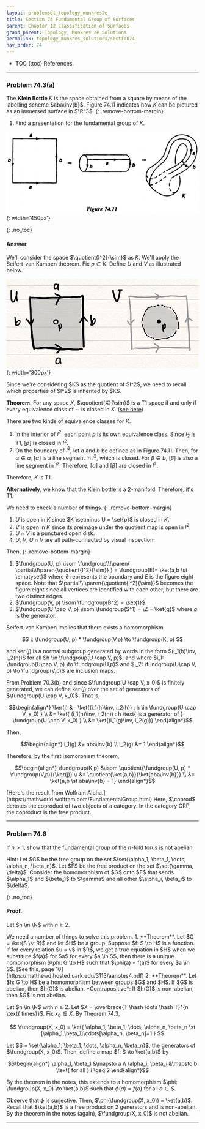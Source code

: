 ```yaml
---
layout: problemset_topology_munkres2e
title: Section 74 Fundamental Group of Surfaces
parent: Chapter 12 Classification of Surfaces
grand_parent: Topology, Munkres 2e Solutions
permalink: topology_munkres_solutions/section74
nav_order: 74
---
```


* TOC
{:toc}
References.

---

<div class='problem_stmt completed' markdown='1'>

### Problem 74.3(a)
The **Klein Bottle** $K$ is the space obtained from a square by means of the labelling scheme $aba\inv{b}$. Figure 74.11 indicates how $K$ can be pictured as an immersed surface in $\R^3$.
{: .remove-bottom-margin}
1. Find a presentation for the fundamental group of $K$.

![](/assets/images_tm2e/q74.11figure.png){: width='450px'}


{: .no_toc}
#### Answer.
We'll consider the space $\quotient{I^2}{\sim}$ as $K$. We'll apply the Seifert-van Kampen theorem. Fix $p \in K$. Define $U$ and $V$ as illustrated below.

![](/assets/images_tm2e/q74.3_uv_illus.png){: width='300px'}

<div class='problem_notes' markdown='1'>
Since we're considering $K$ as the quotient of $I^2$, we need to recall which properties of $I^2$ is inherited by $K$.

**Theorem.** For any space $X$, $\quotient{X}{\sim}$ is a T1 space if and only if every equivalence class of $\sim$ is closed in $X$. ([see here](https://en.wikipedia.org/wiki/Quotient_space_(topology)))

There are two kinds of equivalence classes for $K$.
1. In the interior of $I^2$, each point $p$ is its own equivalence class. Since $I_2$ is T1, $[p]$ is closed in $I^2$.
2. On the boundary of $I^2$, let $a$ and $b$ be defined as in Figure 74.11. Then, for $\alpha \in a$, $[\alpha]$ is a line segment in $I^2$, which is closed. For $\beta \in b$, $[\beta]$ is also a line segment in $I^2$. Therefore, $[\alpha]$ and $[\beta]$ are closed in $I^2$.

Therefore, $K$ is T1.

**Alternatively**, we know that the Klein bottle is a 2-manifold. Therefore, it's T1.
</div>

We need to check a number of things.
{: .remove-bottom-margin}
1. $U$ is open in $K$ since $K \setminus U = \set{p}$ is closed in $K$.
2. $V$ is open in $K$ since its preimage under the quotient map is open in $I^2$.
3. $U \cap V$ is a punctured open disk.
4. $U$, $V$, $U \cap V$ are all path-connected by visual inspection.

Then,
{: .remove-bottom-margin}
1. $\fundgroup(U, p) \isom \fundgroup\\!\paren{ \partial\\!\paren{\quotient{I^2}{\sim}} } = \fundgroup(E)= \ket{a,b \st \emptyset}$ where $\partial$ represents the boundary and $E$ is the figure eight space. Note that $\partial\\!\paren{\quotient{I^2}{\sim}}$ becomes the figure eight since all vertices are identified with each other, but there are two distinct edges.
2. $\fundgroup(V, p) \isom \fundgroup(B^2) = \set{1}$.
3. $\fundgroup(U \cap V, p) \isom \fundgroup(S^1) = \Z = \ket{g}$ where $g$ is the generator.

Seifert-van Kampen implies that there exists a homomorphism

$$
j: \fundgroup(U, p) * \fundgroup(V,p) \to \fundgroup(K, p)
$$

and $\ker(j)$ is a normal subgroup generated by words in the form $(i_1(h)\inv, i_2(h))$ for all $h \in \fundgroup(U \cap V, p)$;
and where $i_1: \fundgroup(U\cap V, p) \to \fundgroup(U,p)$ and
$i_2: \fundgroup(U\cap V, p) \to \fundgroup(V,p)$ are inclusion maps.

From Problem 70.3(b) and since $\fundgroup(U \cap V, x_0)$ is finitely generated, we can define $\ker(j)$ over the set of generators of $\fundgroup(U \cap V, x_0)$. That is,

$$\begin{align*}
  \ker(j)
    &= \ket{(i_1(h)\inv, i_2(h)) : h \in \fundgroup(U \cap V, x_0) } \\
    &= \ket{
       (i_1(h)\inv, i_2(h)) : h \text{ is a generator of }
       \fundgroup(U \cap V, x_0)
     } \\
    &= \ket{(i_1(g)\inv, i_2(g))}
\end{align*}$$

Then,

$$\begin{align*}
  i_1(g) &= aba\inv{b} \\
  i_2(g) &= 1
\end{align*}$$

Therefore, by the first isomorphism theorem,

$$\begin{align*}
  \fundgroup(K,p)
    &\isom \quotient{\fundgroup(U, p) * \fundgroup(V,p)}{\ker(j)} \\
    &= \quotient{\ket{a,b}}{\ket{aba\inv{b}}} \\
    &= \ket{a,b \st aba\inv{b} = 1}
\end{align*}$$

<div class='problem_notes' markdown='1'>
[Here's the result from Wolfram Alpha.](https://mathworld.wolfram.com/FundamentalGroup.html) Here, $\coprod$ denotes the coproduct of two objects of a category. In the category GRP, the coproduct is the free product.
</div>

</div>

---

<div class='problem_stmt completed' markdown='1'>

### Problem 74.6
If $n>1$, show that the fundamental group of the $n$-fold torus is not abelian.
<div class='problem_notes' markdown='1'>
Hint: Let $G$ be the free group on the set $\set{\alpha_1, \beta_1, \dots, \alpha_n, \beta_n}$. Let $F$ be the free product on the set $\set{\gamma, \delta}$. Consider the homomorphism of $G$ onto $F$ that sends $\alpha_1$ and $\beta_1$ to $\gamma$ and all other $\alpha_i, \beta_i$ to $\delta$.
</div>

{: .no_toc}
#### Proof.
Let $n \in \N$ with $n \geq 2$.

<div class='problem_notes' markdown='1'>
We need a number of things to solve this problem.
1. **Theorem**. Let $G = \ket{S \st R}$ and let $H$ be a group. Suppose $f: S \to H$ is a function. If for every relation $u = v$ in $R$, we get a true equation in $H$ when we substitute $f(a)$ for $a$ for every $a \in S$, then there is a unique homomorphism $\phi: G \to H$ such that $\phi(a) = f(a)$ for every $a \in S$. [See this, page 10](https://matthewd.hosted.uark.edu/3113/aanotes4.pdf)
2. **Theorem**. Let $h: G \to H$ be a homomorphism between groups $G$ and $H$. If $G$ is abelian, then $h(G)$ is abelian.
*Contrapositive*: If $h(G)$ is non-abelian, then $G$ is not abelian.

</div>

Let $n \in \N$ with $n \geq 2$. Let $X = \overbrace{T \hash \dots \hash T}^{n \text{ times}}$. Fix $x_0 \in X$. By Theorem 74.3,

$$
\fundgroup(X, x_0) = \ket{
  \alpha_1, \beta_1, \dots, \alpha_n, \beta_n
  \st [\alpha_1,\beta_1]\cdots[\alpha_n, \beta_n]=1
}
$$

Let $S = \set{\alpha_1, \beta_1, \dots, \alpha_n, \beta_n}$, the generators of $\fundgroup(X, x_0)$. Then, define a map $f: S \to \ket{a,b}$ by

$$\begin{align*}
  \alpha_1, \beta_1 &\mapsto a \\
  \alpha_i, \beta_i &\mapsto b \text{ for all } i \geq 2
\end{align*}$$

By the theorem in the notes, this extends to a homomorphism $\phi: \fundgroup(X, x_0) \to \ket{a,b}$ such that $\phi(a)=f(a)$ for all $a \in S$.

Observe that $\phi$ is surjective. Then, $\phi(\fundgroup(X, x_0)) = \ket{a,b}$. Recall that $\ket{a,b}$ is a free product on 2 generators and is non-abelian. By the theorem in the notes (again), $\fundgroup(X, x_0)$ is not abelian.

</div>

---
